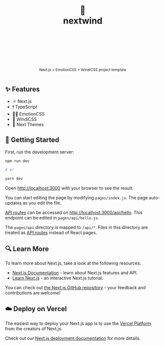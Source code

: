 <div align="center">
  <h1>
    <br/>
    <br/>
    💨
    <br />
    nextwind
    <br />
    <br />
    <br />
    <br />
  </h1>
  <sup>
    <br />
    Next.js + EmotionCSS + WindiCSS project template</em>
    <br />
    <br />
  </sup>  
</div>

## ✨ Features

-   ⚛️ Next.js
-   ❗ TypeScript
-   👩‍🎤 EmotionCSS
-   💨 WindiCSS
-   🌙 Next Themes

## 🚀 Getting Started

First, run the development server:

```bash
npm run dev

# or

yarn dev
```

Open [http://localhost:3000](http://localhost:3000) with your browser to see the result.

You can start editing the page by modifying `pages/index.js`. The page auto-updates as you edit the file.

[API routes](https://nextjs.org/docs/api-routes/introduction) can be accessed on [http://localhost:3000/api/hello](http://localhost:3000/api/hello). This endpoint can be edited in `pages/api/hello.js`.

The `pages/api` directory is mapped to `/api/*`. Files in this directory are treated as [API routes](https://nextjs.org/docs/api-routes/introduction) instead of React pages.

## 🔍 Learn More

To learn more about Next.js, take a look at the following resources:

-   [Next.js Documentation](https://nextjs.org/docs) - learn about Next.js features and API.
-   [Learn Next.js](https://nextjs.org/learn) - an interactive Next.js tutorial.

You can check out [the Next.js GitHub repository](https://github.com/vercel/next.js/) - your feedback and contributions are welcome!

## ☁️ Deploy on Vercel

The easiest way to deploy your Next.js app is to use the [Vercel Platform](https://vercel.com/new?utm_medium=default-template&filter=next.js&utm_source=create-next-app&utm_campaign=create-next-app-readme) from the creators of Next.js.

Check out our [Next.js deployment documentation](https://nextjs.org/docs/deployment) for more details.

